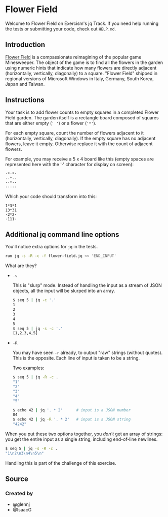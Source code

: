 # Flower Field

Welcome to Flower Field on Exercism's jq Track.
If you need help running the tests or submitting your code, check out `HELP.md`.

## Introduction

[Flower Field][history] is a compassionate reimagining of the popular game Minesweeper.
The object of the game is to find all the flowers in the garden using numeric hints that indicate how many flowers are directly adjacent (horizontally, vertically, diagonally) to a square.
"Flower Field" shipped in regional versions of Microsoft Windows in Italy, Germany, South Korea, Japan and Taiwan.

[history]: https://web.archive.org/web/20020409051321fw_/http://rcm.usr.dsi.unimi.it/rcmweb/fnm/

## Instructions

Your task is to add flower counts to empty squares in a completed Flower Field garden.
The garden itself is a rectangle board composed of squares that are either empty (`' '`) or a flower (`'*'`).

For each empty square, count the number of flowers adjacent to it (horizontally, vertically, diagonally).
If the empty square has no adjacent flowers, leave it empty.
Otherwise replace it with the count of adjacent flowers.

For example, you may receive a 5 x 4 board like this (empty spaces are represented here with the '·' character for display on screen):

```text
·*·*·
··*··
··*··
·····
```

Which your code should transform into this:

```text
1*3*1
13*31
·2*2·
·111·
```

## Additional jq command line options

You'll notice extra options for `jq` in the tests.

```sh
run jq -s -R -c -f flower-field.jq << 'END_INPUT'
```

What are they?

* `-s`

  This is "slurp" mode.
  Instead of handling the input as a stream of JSON objects, 
  all the input will be slurped into an array.

  ```sh
  $ seq 5 | jq -c '.'
  1
  2
  3
  4
  5
  $ seq 5 | jq -s -c '.'
  [1,2,3,4,5]
  ```

* `-R`

  You may have seen `-r` already, to output "raw" strings (without quotes).
  This is the opposite.
  Each line of input is taken to be a string.

  Two examples:

  ```sh
  $ seq 5 | jq -R -c .
  "1"
  "2"
  "3"
  "4"
  "5"

  $ echo 42 | jq '. * 2'      # input is a JSON number
  84
  $ echo 42 | jq -R '. * 2'   # input is a JSON string
  "4242"
  ```

When you put these two options together, you _don't_ get an array of strings:
you get the entire input as a single string, including end-of-line newlines.

```sh
$ seq 5 | jq -s -R -c .
"1\n2\n3\n4\n5\n" 
```

Handling this is part of the challenge of this exercise.

## Source

### Created by

- @glennj
- @IsaacG